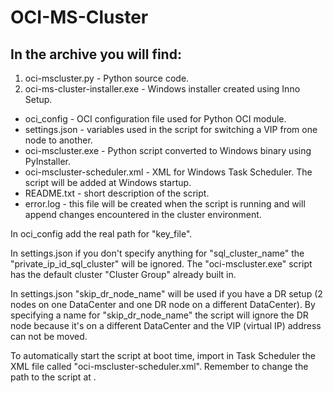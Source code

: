 # OCI-MS-Cluster

## In the archive you will find:

1. oci-mscluster.py - Python source code.
2. oci-ms-cluster-installer.exe - Windows installer created using Inno Setup.
  * oci_config - OCI configuration file used for Python OCI module.
  * settings.json - variables used in the script for switching a VIP from one node to another.
  * oci-mscluster.exe - Python script converted to Windows binary using PyInstaller.
  * oci-mscluster-scheduler.xml - XML for Windows Task Scheduler. The script will be added at Windows startup.
  * README.txt - short description of the script.
  * error.log - this file will be created when the script is running and will append changes encountered in the cluster environment.

In oci_config add the real path for "key_file".

In settings.json if you don't specify anything for "sql_cluster_name" the "private_ip_id_sql_cluster" will be ignored. The "oci-mscluster.exe" script has the default cluster "Cluster Group" already built in.

In settings.json "skip_dr_node_name" will be used if you have a DR setup (2 nodes on one DataCenter and one DR node on a different DataCenter). By specifying a name for "skip_dr_node_name" the script will ignore the DR node because it's on a different DataCenter and the VIP (virtual IP) address can not be moved.

To automatically start the script at boot time, import in Task Scheduler the XML file called "oci-mscluster-scheduler.xml". Remember to change the path to the script at <Command></Command>.